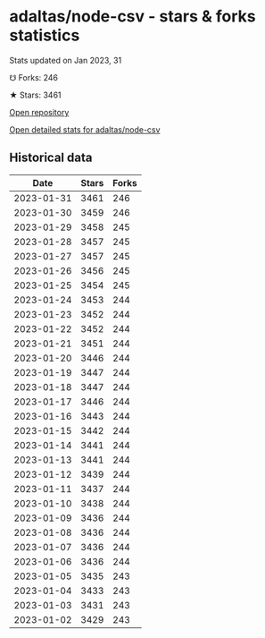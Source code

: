 # adaltas/node-csv - stars & forks statistics

Stats updated on Jan 2023, 31

☋ Forks: 246

★ Stars: 3461

[Open repository](https://github.com/adaltas/node-csv)

[Open detailed stats for adaltas/node-csv](https://reviewgithub.com/rep/adaltas/node-csv)

## Historical data
| Date | Stars | Forks |
|------|-------|-------|
| 2023-01-31 | 3461 | 246 | 
| 2023-01-30 | 3459 | 246 | 
| 2023-01-29 | 3458 | 245 | 
| 2023-01-28 | 3457 | 245 | 
| 2023-01-27 | 3457 | 245 | 
| 2023-01-26 | 3456 | 245 | 
| 2023-01-25 | 3454 | 245 | 
| 2023-01-24 | 3453 | 244 | 
| 2023-01-23 | 3452 | 244 | 
| 2023-01-22 | 3452 | 244 | 
| 2023-01-21 | 3451 | 244 | 
| 2023-01-20 | 3446 | 244 | 
| 2023-01-19 | 3447 | 244 | 
| 2023-01-18 | 3447 | 244 | 
| 2023-01-17 | 3446 | 244 | 
| 2023-01-16 | 3443 | 244 | 
| 2023-01-15 | 3442 | 244 | 
| 2023-01-14 | 3441 | 244 | 
| 2023-01-13 | 3441 | 244 | 
| 2023-01-12 | 3439 | 244 | 
| 2023-01-11 | 3437 | 244 | 
| 2023-01-10 | 3438 | 244 | 
| 2023-01-09 | 3436 | 244 | 
| 2023-01-08 | 3436 | 244 | 
| 2023-01-07 | 3436 | 244 | 
| 2023-01-06 | 3436 | 244 | 
| 2023-01-05 | 3435 | 243 | 
| 2023-01-04 | 3433 | 243 | 
| 2023-01-03 | 3431 | 243 | 
| 2023-01-02 | 3429 | 243 | 

